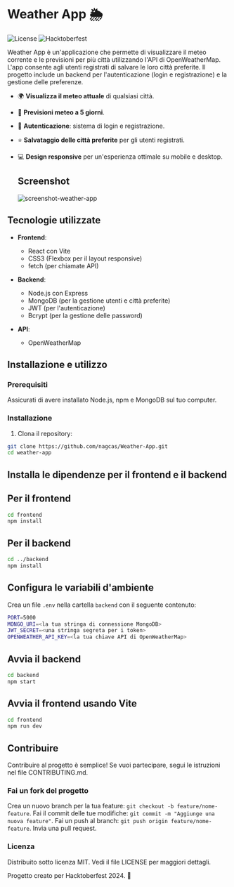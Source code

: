 # Weather App 🌦️

![License](https://img.shields.io/badge/license-MIT-blue.svg)
![Hacktoberfest](https://img.shields.io/badge/Hacktoberfest-2024-orange)

Weather App è un'applicazione che permette di visualizzare il meteo corrente e le previsioni per più città utilizzando l'API di OpenWeatherMap. L'app consente agli utenti registrati di salvare le loro città preferite. Il progetto include un backend per l'autenticazione (login e registrazione) e la gestione delle preferenze.



- 🌍 **Visualizza il meteo attuale** di qualsiasi città.
- 🔮 **Previsioni meteo a 5 giorni**.
- 🔐 **Autenticazione**: sistema di login e registrazione.
- ⭐ **Salvataggio delle città preferite** per gli utenti registrati.
- 💻 **Design responsive** per un'esperienza ottimale su mobile e desktop.

  ## Screenshot
  
  ![screenshot-weather-app](https://github.com/user-attachments/assets/4bbbe4b3-da49-4bdb-9cda-23af94fac909)


## Tecnologie utilizzate

- **Frontend**:
  - React con Vite
  - CSS3 (Flexbox per il layout responsive)
  - fetch (per chiamate API)
  
- **Backend**:
  - Node.js con Express
  - MongoDB (per la gestione utenti e città preferite)
  - JWT (per l'autenticazione)
  - Bcrypt (per la gestione delle password)

- **API**:
  - OpenWeatherMap

## Installazione e utilizzo

### Prerequisiti

Assicurati di avere installato Node.js, npm e MongoDB sul tuo computer.

### Installazione

1. Clona il repository:

  ```bash
  git clone https://github.com/nagcas/Weather-App.git
  cd weather-app
  ```

## Installa le dipendenze per il frontend e il backend

## Per il frontend

  ```bash
  cd frontend
  npm install
  ```

## Per il backend

  ```bash
  cd ../backend
  npm install
  ```

## Configura le variabili d'ambiente

Crea un file `.env` nella cartella `backend` con il seguente contenuto:
  
  ```bash
  PORT=5000
  MONGO_URI=<la tua stringa di connessione MongoDB>
  JWT_SECRET=<una stringa segreta per i token>
  OPENWEATHER_API_KEY=<la tua chiave API di OpenWeatherMap>
  ```

## Avvia il backend
  
  ```bash
  cd backend
  npm start
  ```

## Avvia il frontend usando Vite

  ```bash
  cd frontend
  npm run dev
  ```

## Contribuire

Contribuire al progetto è semplice! Se vuoi partecipare, segui le istruzioni nel file CONTRIBUTING.md.

### Fai un fork del progetto

Crea un nuovo branch per la tua feature: `git checkout -b feature/nome-feature`.
Fai il commit delle tue modifiche: `git commit -m "Aggiunge una nuova feature"`.
Fai un push al branch: `git push origin feature/nome-feature`.
Invia una pull request.

### Licenza

Distribuito sotto licenza MIT. Vedi il file LICENSE per maggiori dettagli.

Progetto creato per Hacktoberfest 2024. 🎃
